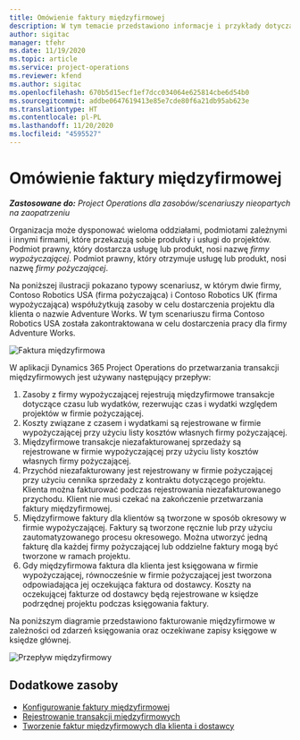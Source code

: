 ```yaml
---
title: Omówienie faktury międzyfirmowej
description: W tym temacie przedstawiono informacje i przykłady dotyczące fakturowania międzyfirmowego dla projektów.
author: sigitac
manager: tfehr
ms.date: 11/19/2020
ms.topic: article
ms.service: project-operations
ms.reviewer: kfend
ms.author: sigitac
ms.openlocfilehash: 670b5d15ecf1ef7dcc034064e625814cbe6d54b0
ms.sourcegitcommit: addbe0647619413e85e7cde80f6a21db95ab623e
ms.translationtype: HT
ms.contentlocale: pl-PL
ms.lasthandoff: 11/20/2020
ms.locfileid: "4595527"
---
```

# <a name="intercompany-invoicing-overview"></a>Omówienie faktury międzyfirmowej

_**Zastosowane do:** Project Operations dla zasobów/scenariuszy nieopartych na zaopatrzeniu_

Organizacja może dysponować wieloma oddziałami, podmiotami zależnymi i innymi firmami, które przekazują sobie produkty i usługi do projektów. Podmiot prawny, który dostarcza usługę lub produkt, nosi nazwę *firmy wypożyczającej*. Podmiot prawny, który otrzymuje usługę lub produkt, nosi nazwę *firmy pożyczającej*.

Na poniższej ilustracji pokazano typowy scenariusz, w którym dwie firmy, Contoso Robotics USA (firma pożyczająca) i Contoso Robotics UK (firma wypożyczająca) współużytkują zasoby w celu dostarczenia projektu dla klienta o nazwie Adventure Works. W tym scenariuszu firma Contoso Robotics USA została zakontraktowana w celu dostarczenia pracy dla firmy Adventure Works.

![Faktura międzyfirmowa](./media/IntercompanyScenario.png) 

W aplikacji Dynamics 365 Project Operations do przetwarzania transakcji międzyfirmowych jest używany następujący przepływ:

1. Zasoby z firmy wypożyczającej rejestrują międzyfirmowe transakcje dotyczące czasu lub wydatków, rezerwując czas i wydatki względem projektów w firmie pożyczającej.
2. Koszty związane z czasem i wydatkami są rejestrowane w firmie wypożyczającej przy użyciu listy kosztów własnych firmy pożyczającej.
3. Międzyfirmowe transakcje niezafakturowanej sprzedaży są rejestrowane w firmie wypożyczającej przy użyciu listy kosztów własnych firmy pożyczającej.
4. Przychód niezafakturowany jest rejestrowany w firmie pożyczającej przy użyciu cennika sprzedaży z kontraktu dotyczącego projektu. Klienta można fakturować podczas rejestrowania niezafakturowanego przychodu. Klient nie musi czekać na zakończenie przetwarzania faktury międzyfirmowej.
5. Międzyfirmowe faktury dla klientów są tworzone w sposób okresowy w firmie wypożyczającej. Faktury są tworzone ręcznie lub przy użyciu zautomatyzowanego procesu okresowego. Można utworzyć jedną fakturę dla każdej firmy pożyczającej lub oddzielne faktury mogą być tworzone w ramach projektu.
6. Gdy międzyfirmowa faktura dla klienta jest księgowana w firmie wypożyczającej, równocześnie w firmie pożyczającej jest tworzona odpowiadająca jej oczekująca faktura od dostawcy. Koszty na oczekującej fakturze od dostawcy będą rejestrowane w księdze podrzędnej projektu podczas księgowania faktury.

Na poniższym diagramie przedstawiono fakturowanie międzyfirmowe w zależności od zdarzeń księgowania oraz oczekiwane zapisy księgowe w księdze głównej.

![Przepływ międzyfirmowy](./media/IntercompanyFlow.png)

## <a name="additional-resources"></a>Dodatkowe zasoby

- [Konfigurowanie faktury międzyfirmowej](configure-intercompany-invoicing.md)
- [Rejestrowanie transakcji międzyfirmowych](create-intercompany-transactions.md)
- [Tworzenie faktur międzyfirmowych dla klienta i dostawcy](create-intercompany-customer-vendor-invoices.md)
